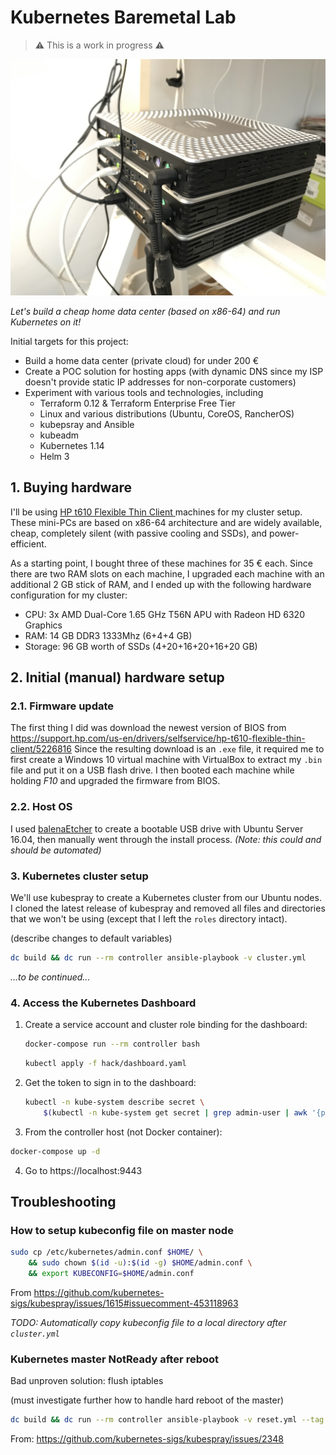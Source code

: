 # Kubernetes Baremetal Lab

> ⚠️ This is a work in progress ⚠️

![HP Thin Flexible Client t610 Home Data Center](/assets/hardware-001.jpeg)

*Let's build a cheap home data center (based on x86-64) and run Kubernetes on it!*

Initial targets for this project:

- Build a home data center (private cloud) for under 200 €
- Create a POC solution for hosting apps (with dynamic DNS since my ISP doesn't provide static IP addresses for non-corporate customers)
- Experiment with various tools and technologies, including
    - Terraform 0.12 & Terraform Enterprise Free Tier
    - Linux and various distributions (Ubuntu, CoreOS, RancherOS)
    - kubepsray and Ansible
    - kubeadm
    - Kubernetes 1.14
    - Helm 3

## 1. Buying hardware

I'll be using [HP t610 Flexible Thin Client ](https://support.hp.com/si-en/document/c03235347) machines for my cluster setup. These mini-PCs are based on x86-64 architecture and are widely available, cheap, completely silent (with passive cooling and SSDs), and power-efficient.

As a starting point, I bought three of these machines for 35 € each. Since there are two RAM slots on each machine, I upgraded each machine with an additional 2 GB stick of RAM, and I ended up with the following hardware configuration for my cluster:

- CPU: 3x AMD Dual-Core 1.65 GHz T56N APU with Radeon HD 6320 Graphics
- RAM: 14 GB DDR3 1333Mhz (6+4+4 GB)
- Storage: 96 GB worth of SSDs (4+20+16+20+16+20 GB)

## 2. Initial (manual) hardware setup

### 2.1. Firmware update

The first thing I did was download the newest version of BIOS from https://support.hp.com/us-en/drivers/selfservice/hp-t610-flexible-thin-client/5226816 Since the resulting download is an `.exe` file, it required me to first create a Windows 10 virtual machine with VirtualBox to extract my `.bin` file and put it on a USB flash drive. I then booted each machine while holding *F10* and upgraded the firmware from BIOS.

### 2.2. Host OS

I used [balenaEtcher](https://github.com/balena-io/etcher) to create a bootable USB drive with Ubuntu Server 16.04, then manually went through the install process. *(Note: this could and should be automated)*

### 3. Kubernetes cluster setup

We'll use kubespray to create a Kubernetes cluster from our Ubuntu nodes. I cloned the latest release of kubespray and removed all files and directories that we won't be using (except that I left the `roles` directory intact).

(describe changes to default variables)

```sh
dc build && dc run --rm controller ansible-playbook -v cluster.yml
```

*...to be continued...*

### 4. Access the Kubernetes Dashboard

1. Create a service account and cluster role binding for the dashboard:
    ```sh
    docker-compose run --rm controller bash
    ```
    ```sh
    kubectl apply -f hack/dashboard.yaml
    ```
2. Get the token to sign in to the dashboard:
    ```sh
    kubectl -n kube-system describe secret \
        $(kubectl -n kube-system get secret | grep admin-user | awk '{print $1}')
    ```
3. From the controller host (not Docker container):
```sh
docker-compose up -d
```

4. Go to https://localhost:9443

## Troubleshooting

### How to setup kubeconfig file on master node

```sh
sudo cp /etc/kubernetes/admin.conf $HOME/ \
    && sudo chown $(id -u):$(id -g) $HOME/admin.conf \
    && export KUBECONFIG=$HOME/admin.conf
```

From https://github.com/kubernetes-sigs/kubespray/issues/1615#issuecomment-453118963

*TODO: Automatically copy kubeconfig file to a local directory after `cluster.yml`*

### Kubernetes master NotReady after reboot

Bad unproven solution: flush iptables

(must investigate further how to handle hard reboot of the master)

```sh
dc build && dc run --rm controller ansible-playbook -v reset.yml --tag iptables -l master-node
```
From: https://github.com/kubernetes-sigs/kubespray/issues/2348
